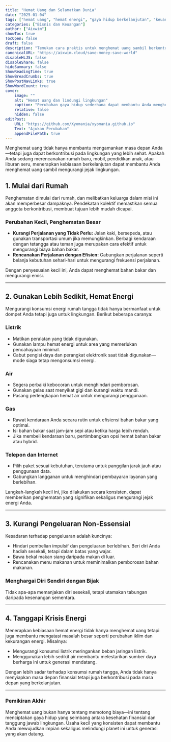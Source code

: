 ```yaml
---
title: "Hemat Uang dan Selamatkan Dunia"
date: "2025-01-04"
tags: ["hemat uang", "hemat energi", "gaya hidup berkelanjutan", "keuangan pribadi", "ramah lingkungan"]
categories: ["Bisnis dan Keuangan"]
author: ["Aixwim"]
showToc: true
TocOpen: false
draft: false
description: "Temukan cara praktis untuk menghemat uang sambil berkontribusi pada masa depan yang berkelanjutan. Pelajari bagaimana perubahan kecil dalam kebiasaan sehari-hari dapat menghasilkan penghematan besar dan dampak positif pada lingkungan."
canonicalURL: "https://aixwim.cloud/save-money-save-world"
disableHLJS: false
disableShare: false
hideSummary: false
ShowReadingTime: true
ShowBreadCrumbs: true
ShowPostNavLinks: true
ShowWordCount: true
cover:
    image: ""
    alt: "Hemat uang dan lindungi lingkungan"
    caption: "Perubahan gaya hidup sederhana dapat membantu Anda menghemat uang dan melindungi lingkungan."
    relative: false
    hidden: false
editPost:
    URL: "https://github.com/Xyomania/xyomania.github.io"
    Text: "Ajukan Perubahan"
    appendFilePath: true
---
```


Menghemat uang tidak hanya membantu mengamankan masa depan Anda—tetapi juga dapat berkontribusi pada lingkungan yang lebih sehat. Apakah Anda sedang merencanakan rumah baru, mobil, pendidikan anak, atau liburan seru, menerapkan kebiasaan berkelanjutan dapat membantu Anda menghemat uang sambil mengurangi jejak lingkungan.

## 1. **Mulai dari Rumah**

Penghematan dimulai dari rumah, dan melibatkan keluarga dalam misi ini akan memperbesar dampaknya. Pendekatan kolektif memastikan semua anggota berkontribusi, membuat tujuan lebih mudah dicapai.

### Perubahan Kecil, Penghematan Besar
- **Kurangi Perjalanan yang Tidak Perlu:** Jalan kaki, bersepeda, atau gunakan transportasi umum jika memungkinkan. Berbagi kendaraan dengan tetangga atau teman juga merupakan cara efektif untuk mengurangi biaya bahan bakar.
- **Rencanakan Perjalanan dengan Efisien:** Gabungkan perjalanan seperti belanja kebutuhan sehari-hari untuk mengurangi frekuensi perjalanan.

Dengan penyesuaian kecil ini, Anda dapat menghemat bahan bakar dan mengurangi emisi.

---

## 2. **Gunakan Lebih Sedikit, Hemat Energi**

Mengurangi konsumsi energi rumah tangga tidak hanya bermanfaat untuk dompet Anda tetapi juga untuk lingkungan. Berikut beberapa caranya:

### Listrik
- Matikan peralatan yang tidak digunakan.
- Gunakan lampu hemat energi untuk area yang memerlukan pencahayaan minimal.
- Cabut pengisi daya dan perangkat elektronik saat tidak digunakan—mode siaga tetap mengonsumsi energi.

### Air
- Segera perbaiki kebocoran untuk menghindari pemborosan.
- Gunakan gelas saat menyikat gigi dan kurangi waktu mandi.
- Pasang perlengkapan hemat air untuk mengurangi penggunaan.

### Gas
- Rawat kendaraan Anda secara rutin untuk efisiensi bahan bakar yang optimal.
- Isi bahan bakar saat jam-jam sepi atau ketika harga lebih rendah.
- Jika membeli kendaraan baru, pertimbangkan opsi hemat bahan bakar atau hybrid.

### Telepon dan Internet
- Pilih paket sesuai kebutuhan, terutama untuk panggilan jarak jauh atau penggunaan data.
- Gabungkan langganan untuk menghindari pembayaran layanan yang berlebihan.

Langkah-langkah kecil ini, jika dilakukan secara konsisten, dapat memberikan penghematan yang signifikan sekaligus mengurangi jejak energi Anda.

---

## 3. **Kurangi Pengeluaran Non-Essensial**

Kesadaran terhadap pengeluaran adalah kuncinya:
- Hindari pembelian impulsif dan pengeluaran berlebihan. Beri diri Anda hadiah sesekali, tetapi dalam batas yang wajar.
- Bawa bekal makan siang daripada makan di luar.
- Rencanakan menu makanan untuk meminimalkan pemborosan bahan makanan.

### Menghargai Diri Sendiri dengan Bijak
Tidak apa-apa memanjakan diri sesekali, tetapi utamakan tabungan daripada kesenangan sementara.

---

## 4. **Tanggapi Krisis Energi**

Menerapkan kebiasaan hemat energi tidak hanya menghemat uang tetapi juga membantu mengatasi masalah besar seperti perubahan iklim dan kekurangan energi. Misalnya:
- Mengurangi konsumsi listrik meringankan beban jaringan listrik.
- Menggunakan lebih sedikit air membantu melestarikan sumber daya berharga ini untuk generasi mendatang.

Dengan lebih sadar terhadap konsumsi rumah tangga, Anda tidak hanya menyiapkan masa depan finansial tetapi juga berkontribusi pada masa depan yang berkelanjutan.

---

### Pemikiran Akhir

Menghemat uang bukan hanya tentang memotong biaya—ini tentang menciptakan gaya hidup yang seimbang antara kesehatan finansial dan tanggung jawab lingkungan. Usaha kecil yang konsisten dapat membantu Anda mewujudkan impian sekaligus melindungi planet ini untuk generasi yang akan datang.
